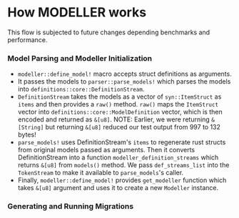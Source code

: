 # How MODELLER works
This flow is subjected to future changes depending benchmarks and performance.

### Model Parsing and Modeller Initialization
- `modeller::define_model!` macro accepts struct definitions as arguments.
- It passes the models to `parser::parse_models!` which parses the models into `definitions::core::DefinitionStream`.
- `DefinitionStream` takes the models as a vector of `syn::ItemStruct` as `items` and then provides a `raw()` method. `raw()` maps the `ItemStruct` vector into `definitions::core::ModelDefinition` vector, which is then encoded and returned as `&[u8]`.
NOTE: Earlier, we were returning `&[String]` but returning `&[u8]` reduced our test output from 997 to 132 bytes!
- `parse_models!` uses DefinitionStream's `items` to regenerate rust structs from original models passed as arguments. Then it converts DefinitionStream into a function `modeller_definition_streams` which returns `&[u8]` from `models()` method. We pass `def_streams_list` into the `TokenStream` to make it available to `parse_models`'s caller.
- Finally, `modeller::define_model!` provides `get_modeller` function which takes `&[u8]` argument and uses it to create a new `Modeller` instance.

### Generating and Running Migrations
